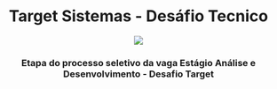 <div align="center">
  <h1>Target Sistemas - Desáfio Tecnico</h1>
  <img src="https://media.licdn.com/dms/image/v2/C510BAQERNONGDuXSKQ/company-logo_200_200/company-logo_200_200/0/1631360666003?e=2147483647&v=beta&t=utqblyOLBTqvhCfsJrY8jjuoD7UrwgL5gsYOpgYr9wo">
</div>

<div align="center">
  <h3>Etapa do processo seletivo da vaga Estágio Análise e Desenvolvimento - Desafio Target</h3>
</div>

